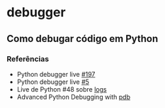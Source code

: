 # debugger
## Como debugar código em Python

### Referências
- Python debugger live [#197](https://youtu.be/yffiyHEiUvo)
- Python debugger live [#5](https://youtu.be/7GnHDfV6KQ8)
- Live de Python #48 sobre [logs](https://youtu.be/tZ2iJ5H99fg)
- Advanced Python Debugging with [pdb](https://www.codementor.io/@stevek/advanced-python-debugging-with-pdb-g56gvmpfa#post-mortem-debugging)
